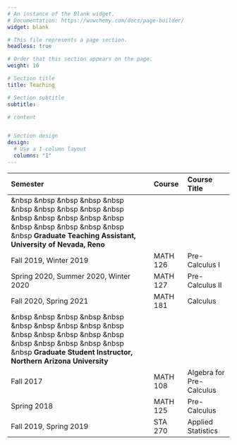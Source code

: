 ```yaml
---
# An instance of the Blank widget.
# Documentation: https://wowchemy.com/docs/page-builder/
widget: blank

# This file represents a page section.
headless: true

# Order that this section appears on the page.
weight: 10

# Section title
title: Teaching

# Section subtitle
subtitle:

# content


# Section design
design:
  # Use a 1-column layout
  columns: "1" 
---
```



Semester |  Course | Course Title
:--- |  :--- | :--- 
 |  &nbsp &nbsp &nbsp  &nbsp &nbsp &nbsp &nbsp &nbsp &nbsp  &nbsp &nbsp &nbsp &nbsp &nbsp &nbsp  &nbsp &nbsp &nbsp &nbsp &nbsp &nbsp **Graduate Teaching Assistant, University of Nevada, Reno**  |  
Fall 2019, Winter 2019 |  MATH 126  | Pre-Calculus I
Spring 2020, Summer 2020, Winter 2020 |  MATH 127  | Pre-Calculus II
Fall 2020, Spring 2021   |  MATH 181  | Calculus
 |  &nbsp &nbsp &nbsp  &nbsp &nbsp &nbsp &nbsp &nbsp &nbsp  &nbsp &nbsp &nbsp &nbsp &nbsp &nbsp  &nbsp &nbsp &nbsp &nbsp &nbsp &nbsp **Graduate Student Instructor, Northern Arizona University** |
Fall 2017 |  MATH 108  | Algebra for Pre-Calculus
Spring 2018 |  MATH 125  | Pre-Calculus
Fall 2019, Spring 2019 |  STA 270  | Applied Statistics
 

